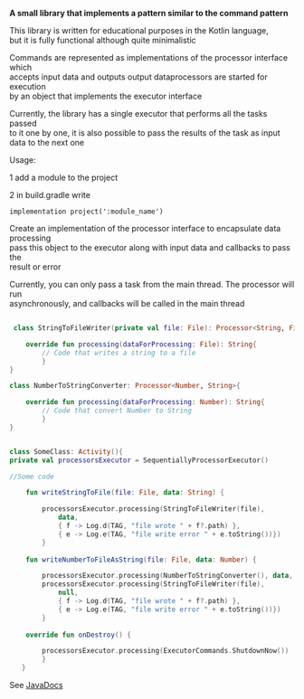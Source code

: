 **A small library that implements a pattern similar to the command pattern**

This library is written for educational purposes in the Kotlin language,  
but it is fully functional although quite minimalistic


Commands are represented as implementations of the processor interface which  
accepts input data and outputs output dataprocessors are started for execution  
by an object that implements the executor interface

Currently, the library has a single executor that performs all the tasks passed  
to it one by one, it is also possible to pass the results of the task as input  
data to the next one

Usage:

1 add a module to the project

2 in build.gradle write
```
implementation project(':module_name')
```
Create an implementation of the processor interface to encapsulate data processing  
pass this object to the executor along with input data and callbacks to pass the  
result or error

Currently, you can only pass a task from the main thread. The processor will run  
asynchronously, and callbacks will be called in the main thread

```kotlin

 class StringToFileWriter(private val file: File): Processor<String, File>{

    override fun processing(dataForProcessing: File): String{
        // Code that writes a string to a file
        }
}

class NumberToStringConverter: Processor<Number, String>{

    override fun processing(dataForProcessing: Number): String{
        // Code that convert Number to String
        }
}


class SomeClass: Activity(){
private val processorsExecutor = SequentiallyProcessorExecutor()

//Some code

    fun writeStringToFile(file: File, data: String) {

        processorsExecutor.processing(StringToFileWriter(file),
            data,
            { f -> Log.d(TAG, "file wrote " + f?.path) },
            { e -> Log.e(TAG, "file write error " + e.toString())})
        }
    
    fun writeNumberToFileAsString(file: File, data: Number) {

        processorsExecutor.processing(NumberToStringConverter(), data, DELIVER_.TO_NEXT)
        processorsExecutor.processing(StringToFileWriter(file),
            null,
            { f -> Log.d(TAG, "file wrote " + f?.path) },
            { e -> Log.e(TAG, "file write error " + e.toString())})
        }
    
    override fun onDestroy() {

        processorsExecutor.processing(ExecutorCommands.ShutdownNow())
        }
   } 
```
See [JavaDocs]()